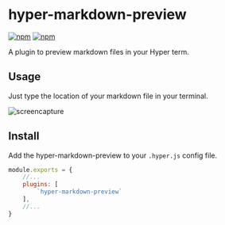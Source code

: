 # hyper-markdown-preview

[![npm](https://img.shields.io/npm/v/hyper-markdown-preview.svg?maxAge=86400?style=flat-square)](https://www.npmjs.com/package/hyper-markdown-preview)
[![npm](https://img.shields.io/npm/dt/hyper-markdown-preview.svg?maxAge=86400?style=flat-square)](https://www.npmjs.com/package/hyper-markdown-preview)


A plugin to preview markdown files in your Hyper term.


## Usage

Just type the location of your markdown file in your terminal.

![screencapture](./screencapture.gif)

## Install

Add the hyper-markdown-preview to your `.hyper.js` config file.

```js
module.exports = {
    //...
    plugins: [
        `hyper-markdown-preview`
    ],
    //...
} 
```

